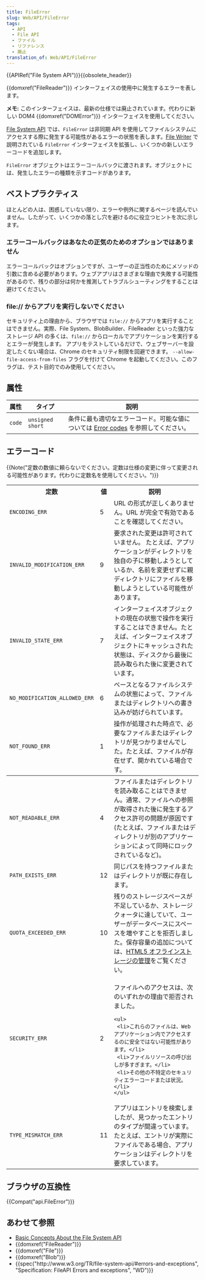 ```yaml
---
title: FileError
slug: Web/API/FileError
tags:
  - API
  - File API
  - ファイル
  - リファレンス
  - 廃止
translation_of: Web/API/FileError
---
```

<div>{{APIRef("File System API")}}{{obsolete_header}}</div>

<p>{{domxref("FileReader")}} インターフェイスの使用中に発生するエラーを表します。</p>

<div class="note">
<p><strong>メモ:</strong> このインターフェイスは、最新の仕様では廃止されています。代わりに新しい DOM4 {{domxref("DOMError")}} インターフェイスを使用してください。</p>
</div>

<p><a href="/ja/docs/Web/API/File_System_API/Introduction">File System API</a> では、<code>FileError</code> は非同期 API を使用してファイルシステムにアクセスする際に発生する可能性があるエラーの状態を表します。<a class="external external-icon" href="http://dev.w3.org/2009/dap/file-system/pub/FileSystem/#bib-FILE-WRITER">File Writer</a> で説明されている <code>FileError</code> インターフェイスを拡張し、いくつかの新しいエラーコードを追加します。</p>

<p><code>FileError</code> オブジェクトはエラーコールバックに渡されます。オブジェクトには、発生したエラーの種類を示すコードがあります。</p>

<h2 id="ベストプラクティス">ベストプラクティス</h2>

<p>ほとんどの人は、困惑していない限り、エラーや例外に関するページを読んでいません。したがって、いくつかの落とし穴を避けるのに役立つヒントを次に示します。</p>

<h3 id="エラーコールバックはあなたの正気のためのオプションではありません">エラーコールバックはあなたの正気のためのオプションではありません</h3>

<p>エラーコールバックはオプションですが、ユーザーの正当性のためにメソッドの引数に含める必要があります。ウェブアプリはさまざまな理由で失敗する可能性があるので、残りの部分は何かを推測してトラブルシューティングをすることは避けてください。</p>

<h3 id="file_からアプリを実行しないでください">file:// <span class="short_text" lang="ja"><span>からアプリを実行しないでください</span></span></h3>

<p>セキュリティ上の理由から、ブラウザでは <code>file://</code> からアプリを実行することはできません。実際、File System、BlobBuilder、FileReader といった強力なストレージ API の多くは、<code>file://</code> からローカルでアプリケーションを実行するとエラーが発生します。 アプリをテストしているだけで、ウェブサーバーを設定したくない場合は、Chrome のセキュリティ制限を回避できます。 <code>--allow-file-access-from-files</code> フラグを付けて Chrome を起動してください。このフラグは、テスト目的でのみ使用してください。</p>

<h2 id="属性">属性</h2>

<table class="standard-table">
 <thead>
  <tr>
   <th scope="col">属性</th>
   <th scope="col">タイプ</th>
   <th scope="col">説明</th>
  </tr>
 </thead>
 <tbody>
  <tr>
   <td><a><code>code</code></a></td>
   <td><code>unsigned short</code></td>
   <td>条件に最も適切なエラーコード。可能な値については <a href="#error_codes">Error codes</a> を参照してください。</td>
  </tr>
 </tbody>
</table>

<h2 id="エラーコード">エラーコード</h2>

<p>{{Note("定数の数値に頼らないでください。定数は仕様の変更に伴って変更される可能性があります。代わりに定数名を使用してください。")}}</p>

<table class="standard-table">
 <thead>
  <tr>
   <th scope="col">定数</th>
   <th scope="col">値</th>
   <th scope="col">説明</th>
  </tr>
  <tr>
   <td><code><a>ENCODING_ERR</a></code></td>
   <td>5</td>
   <td>URL の形式が正しくありません。URL が完全で有効であることを確認してください。</td>
  </tr>
  <tr>
   <td><code><a>INVALID_MODIFICATION_ERR</a></code></td>
   <td>9</td>
   <td>要求された変更は許可されていません。 たとえば、アプリケーションがディレクトリを独自の子に移動しようとしているか、名前を変更せずに親ディレクトリにファイルを移動しようとしている可能性があります。</td>
  </tr>
  <tr>
   <td><code><a>INVALID_STATE_ERR</a></code></td>
   <td>7</td>
   <td>インターフェイスオブジェクトの現在の状態で操作を実行することはできません。たとえば、インターフェイスオブジェクトにキャッシュされた状態は、ディスクから最後に読み取られた後に変更されています。</td>
  </tr>
  <tr>
   <td><code><a>NO_MODIFICATION_ALLOWED_ERR</a></code></td>
   <td>6</td>
   <td>ベースとなるファイルシステムの状態によって、ファイルまたはディレクトリへの書き込みが妨げられています。</td>
  </tr>
  <tr>
   <td><code><a>NOT_FOUND_ERR</a></code></td>
   <td>1</td>
   <td>操作が処理された時点で、必要なファイルまたはディレクトリが見つかりませんでした。たとえば、ファイルが存在せず、開かれている場合です。</td>
  </tr>
 </thead>
 <tbody>
  <tr>
   <td><code><a>NOT_READABLE_ERR</a></code></td>
   <td>4</td>
   <td>ファイルまたはディレクトリを読み取ることはできません。通常、ファイルへの参照が取得された後に発生するアクセス許可の問題が原因です (たとえば、ファイルまたはディレクトリが別のアプリケーションによって同時にロックされているなど)。</td>
  </tr>
  <tr>
   <td><code><a>PATH_EXISTS_ERR</a></code></td>
   <td>12</td>
   <td>同じパスを持つファイルまたはディレクトリが既に存在します。</td>
  </tr>
  <tr>
   <td><code><a>QUOTA_EXCEEDED_ERR</a></code></td>
   <td>10</td>
   <td>残りのストレージスペースが不足しているか、ストレージクォータに達していて、ユーザーがデータベースにスペースを増やすことを拒否しました。保存容量の追加については、<a href="http://code.google.com/chrome/whitepapers/storage.html">HTML5 オフラインストレージの管理</a>をご覧ください。</td>
  </tr>
  <tr>
   <td><code><a>SECURITY_ERR</a></code></td>
   <td>2</td>
   <td>
    <p>ファイルへのアクセスは、次のいずれかの理由で拒否されました。</p>

    <ul>
     <li>これらのファイルは、Web アプリケーション内でアクセスするのに安全ではない可能性があります。</li>
     <li>ファイルリソースの呼び出しが多すぎます。</li>
     <li>その他の不特定のセキュリティエラーコードまたは状況。</li>
    </ul>
   </td>
  </tr>
  <tr>
   <td><code><a>TYPE_MISMATCH_ERR</a></code></td>
   <td>11</td>
   <td><span id="result_box" lang="ja"><span>アプリはエントリを検索しましたが、見つかったエントリのタイプが間違っています。</span><span>たとえば、エントリが実際にファイルである場合、アプリケーションはディレクトリを要求しています。</span></span></td>
  </tr>
 </tbody>
</table>

<h2 id="ブラウザの互換性">ブラウザの互換性</h2>

<p>{{Compat("api.FileError")}}</p>

<h2 id="あわせて参照">あわせて参照</h2>

<ul>
 <li><a href="/ja/docs/Web/API/File_System_API/Introduction">Basic Concepts About the File System API</a></li>
 <li>{{domxref("FileReader")}}</li>
 <li>{{domxref("File")}}</li>
 <li>{{domxref("Blob")}}</li>
 <li>{{spec("http://www.w3.org/TR/file-system-api/#errors-and-exceptions", "Specification: FileAPI Errors and exceptions", "WD")}}</li>
</ul>
